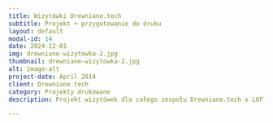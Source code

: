 ```yaml
---
title: Wizytówki Drewniane.tech
subtitle: Projekt + przygotowanie do druku
layout: default
modal-id: 14
date: 2024-12-01
img: drewniane-wizytowka-2.jpg
thumbnail: drewniane-wizytowka-2.jpg
alt: image-alt
project-date: April 2014
client: Drewniane.tech
category: Projekty drukowane
description: Projekt wizytówek dla całego zespołu Drewniane.tech x LOFT IT. Przygotowanie projektu oraz pliku do druku.

---
```

